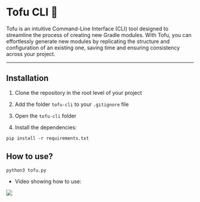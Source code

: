 # Tofu CLI 🥢

Tofu is an intuitive Command-Line Interface (CLI) tool designed to streamline the process of creating new Gradle modules. With Tofu, you can effortlessly generate new modules by replicating the structure and configuration of an existing one, saving time and ensuring consistency across your project.

---

## Installation

1. Clone the repository in the root level of your project

2. Add the folder `tofu-cli` to your `.gitignore` file

3. Open the `tofu-cli` folder

4. Install the dependencies:

```
pip install -r requirements.txt
```

## How to use?

```python3 tofu.py```

- Video showing how to use:

<img src="img/tofu-real-use.gif" />

